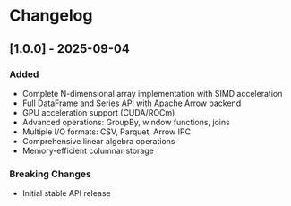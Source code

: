 # Changelog

## [1.0.0] - 2025-09-04

### Added
- Complete N-dimensional array implementation with SIMD acceleration
- Full DataFrame and Series API with Apache Arrow backend
- GPU acceleration support (CUDA/ROCm)
- Advanced operations: GroupBy, window functions, joins
- Multiple I/O formats: CSV, Parquet, Arrow IPC
- Comprehensive linear algebra operations
- Memory-efficient columnar storage

### Breaking Changes
- Initial stable API release